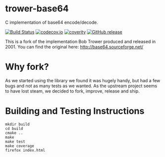 # trower-base64

C implementation of base64 encode/decode.

[![Build Status](https://travis-ci.org/Comcast/trower-base64.svg?branch=master)](https://travis-ci.org/Comcast/trower-base64) [![codecov.io](http://codecov.io/github/Comcast/trower-base64/coverage.svg?branch=master)](http://codecov.io/github/Comcast/trower-base64?branch=master)
[![coverity](https://img.shields.io/coverity/scan/17585.svg)](https://scan.coverity.com/projects/trower-base64)
[![GitHub release](https://img.shields.io/github/release/Comcast/trower-base64.svg)](CHANGELOG.md)

This is a fork of the implementation Bob Trower produced and released in 2001.
You can find the original here: http://base64.sourceforge.net/

# Why fork?

As we started using the library we found it was hugely handy, but had a few bugs
and not as many tests as we wanted.  As the upstream project seems to have lost
steam, we decided to fork, improve, release and ship.

# Building and Testing Instructions

```
mkdir build
cd build
cmake ..
make
make test
make coverage
firefox index.html
